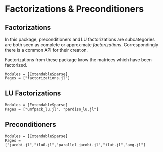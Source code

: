 # Factorizations & Preconditioners 

## Factorizations

In this package, preconditioners and LU factorizations are subcategories are both seen
as complete or approximate _factorizations_. Correspondingly there is a common API for
their creation.

Factorizations from these package know the matrices which have been factorized.

```@autodocs
Modules = [ExtendableSparse]
Pages = ["factorizations.jl"]
```

## LU Factorizations
```@autodocs
Modules = [ExtendableSparse]
Pages = ["umfpack_lu.jl", "pardiso_lu.jl"]
```

## Preconditioners
```@autodocs
Modules = [ExtendableSparse]
Pages = ["jacobi.jl","ilu0.jl","parallel_jacobi.jl","ilut.jl","amg.jl"]
```


